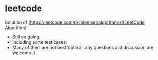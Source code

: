 # leetcode
Solution of [https://leetcode.com/problemset/algorithms/](LeetCode Algorithm)
- Still on going.
- Including some test cases.
- Many of them are not best/optimal, any questions and discussion are welcome :)
